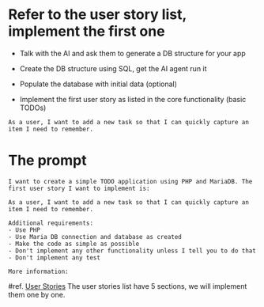 # Refer to the user story list, implement the first one 

- Talk with the AI and ask them to generate a DB structure for your app
- Create the DB structure using SQL, get the AI agent run it
- Populate the database with initial data (optional)

- Implement the first user story as listed in the core functionality (basic TODOs)

```
As a user, I want to add a new task so that I can quickly capture an item I need to remember.
```

# The prompt

```
I want to create a simple TODO application using PHP and MariaDB. The first user story I want to implement is:

As a user, I want to add a new task so that I can quickly capture an item I need to remember.

Additional requirements: 
- Use PHP
- Use Maria DB connection and database as created 
- Make the code as simple as possible 
- Don't implement any other functionality unless I tell you to do that
- Don't implement any test 

More information: 

```

#ref. [User Stories](User-Stories.md)
The user stories list have 5 sections, we will implement them one by one.